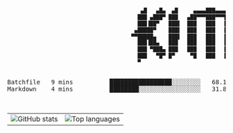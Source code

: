 <div align="center">

```txt
                                           ▄█   ▄█▄  ▄█     ▄▄▄▄███▄▄▄▄    ▄██████▄ 
                                          ███ ▄███▀ ███   ▄██▀▀▀███▀▀▀██▄ ███    ███
                                          ███▐██▀   ███▌  ███   ███   ███ ███    ███
                                         ▄█████▀    ███▌  ███   ███   ███ ███    ███
                                        ▀▀█████▄    ███▌  ███   ███   ███ ███    ███
                                          ███▐██▄   ███   ███   ███   ███ ███    ███
                                          ███ ▀███▄ ███   ███   ███   ███ ███    ███
                                          ███   ▀█▀ █▀     ▀█   ███   █▀   ▀██████▀ 
                                          ▀                                         
```

<!--START_SECTION:waka-->
<pre>

Batchfile   9 mins          █████████████████░░░░░░░░   68.12 %
Markdown    4 mins          ████████░░░░░░░░░░░░░░░░░   31.88 %

<!--END_SECTION:waka-->
</pre>

<table align="center">
  <tr>
    <td valign="top">
      <img alt="GitHub stats"
           src="https://github-readme-stats.vercel.app/api?username=kim0chi&show_icons=true&hide_title=true&rank_icon=percentile&line_height=28&hide_border=true&theme=dark" />
    </td>
    <td valign="top">
      <img alt="Top languages"
           src="https://github-readme-stats.vercel.app/api/top-langs/?username=kim0chi&layout=compact&card_width=420&langs_count=8&hide_border=true&theme=dark" />
    </td>
  </tr>
</table>


